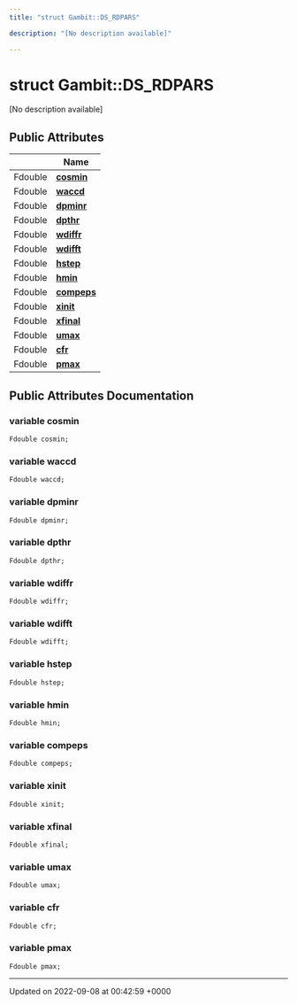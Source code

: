 ```yaml
---
title: "struct Gambit::DS_RDPARS"

description: "[No description available]"

---
```


# struct Gambit::DS_RDPARS



[No description available]

## Public Attributes

|                | Name           |
| -------------- | -------------- |
| Fdouble | **[cosmin](/documentation/code/classes/structgambit_1_1ds__rdpars/#variable-cosmin)**  |
| Fdouble | **[waccd](/documentation/code/classes/structgambit_1_1ds__rdpars/#variable-waccd)**  |
| Fdouble | **[dpminr](/documentation/code/classes/structgambit_1_1ds__rdpars/#variable-dpminr)**  |
| Fdouble | **[dpthr](/documentation/code/classes/structgambit_1_1ds__rdpars/#variable-dpthr)**  |
| Fdouble | **[wdiffr](/documentation/code/classes/structgambit_1_1ds__rdpars/#variable-wdiffr)**  |
| Fdouble | **[wdifft](/documentation/code/classes/structgambit_1_1ds__rdpars/#variable-wdifft)**  |
| Fdouble | **[hstep](/documentation/code/classes/structgambit_1_1ds__rdpars/#variable-hstep)**  |
| Fdouble | **[hmin](/documentation/code/classes/structgambit_1_1ds__rdpars/#variable-hmin)**  |
| Fdouble | **[compeps](/documentation/code/classes/structgambit_1_1ds__rdpars/#variable-compeps)**  |
| Fdouble | **[xinit](/documentation/code/classes/structgambit_1_1ds__rdpars/#variable-xinit)**  |
| Fdouble | **[xfinal](/documentation/code/classes/structgambit_1_1ds__rdpars/#variable-xfinal)**  |
| Fdouble | **[umax](/documentation/code/classes/structgambit_1_1ds__rdpars/#variable-umax)**  |
| Fdouble | **[cfr](/documentation/code/classes/structgambit_1_1ds__rdpars/#variable-cfr)**  |
| Fdouble | **[pmax](/documentation/code/classes/structgambit_1_1ds__rdpars/#variable-pmax)**  |

## Public Attributes Documentation

### variable cosmin

```
Fdouble cosmin;
```


### variable waccd

```
Fdouble waccd;
```


### variable dpminr

```
Fdouble dpminr;
```


### variable dpthr

```
Fdouble dpthr;
```


### variable wdiffr

```
Fdouble wdiffr;
```


### variable wdifft

```
Fdouble wdifft;
```


### variable hstep

```
Fdouble hstep;
```


### variable hmin

```
Fdouble hmin;
```


### variable compeps

```
Fdouble compeps;
```


### variable xinit

```
Fdouble xinit;
```


### variable xfinal

```
Fdouble xfinal;
```


### variable umax

```
Fdouble umax;
```


### variable cfr

```
Fdouble cfr;
```


### variable pmax

```
Fdouble pmax;
```


-------------------------------

Updated on 2022-09-08 at 00:42:59 +0000